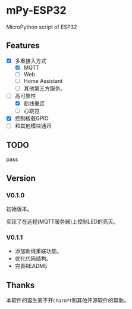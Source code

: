 # mPy-ESP32
MicroPython script of ESP32

## Features

- [x] 多重接入方式
  - [x] MQTT 
  - [ ] Web
  - [ ] Home Assistant
  - [ ] 其他第三方服务、
  
- [ ] 高可靠性
  - [x] 断线重连
  - [ ] 心跳包
  
- [x] 控制板载GPIO
- [ ] 和其他模块通讯

## TODO

pass

## Version

### V0.1.0

初始版本。

实现了在远程(MQTT服务器)上控制LED的亮灭。

### V0.1.1

- 添加断线重联功能。
- 优化代码结构。
- 完善README

## Thanks

本软件的诞生离不开`ChatGPT`和其他开源软件的帮助。